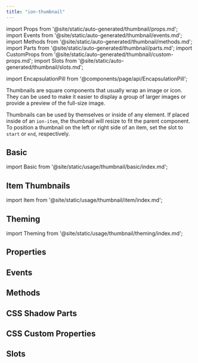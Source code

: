 ```yaml
---
title: "ion-thumbnail"
---
```


import Props from '@site/static/auto-generated/thumbnail/props.md';
import Events from '@site/static/auto-generated/thumbnail/events.md';
import Methods from '@site/static/auto-generated/thumbnail/methods.md';
import Parts from '@site/static/auto-generated/thumbnail/parts.md';
import CustomProps from '@site/static/auto-generated/thumbnail/custom-props.md';
import Slots from '@site/static/auto-generated/thumbnail/slots.md';

<head>
  <title>ion-thumbnail | Thumbnail App Component to Wrap Images or Icons</title>
  <meta name="description" content="What is a thumbnail image? Thumbnail app components wrap an image or icon and can be used to display a layout of images or for previews of full-size images." />
</head>

import EncapsulationPill from '@components/page/api/EncapsulationPill';

<EncapsulationPill type="shadow" />

Thumbnails are square components that usually wrap an image or icon. They can be used to make it easier to display a group of larger images or provide a preview of the full-size image.

Thumbnails can be used by themselves or inside of any element. If placed inside of an `ion-item`, the thumbnail will resize to fit the parent component. To position a thumbnail on the left or right side of an item, set the slot to `start` or `end`, respectively.

## Basic

import Basic from '@site/static/usage/thumbnail/basic/index.md';

<Basic />

## Item Thumbnails

import Item from '@site/static/usage/thumbnail/item/index.md';

<Item />

## Theming

import Theming from '@site/static/usage/thumbnail/theming/index.md';

<Theming />

## Properties
<Props />

## Events
<Events />

## Methods
<Methods />

## CSS Shadow Parts
<Parts />

## CSS Custom Properties
<CustomProps />

## Slots
<Slots />
